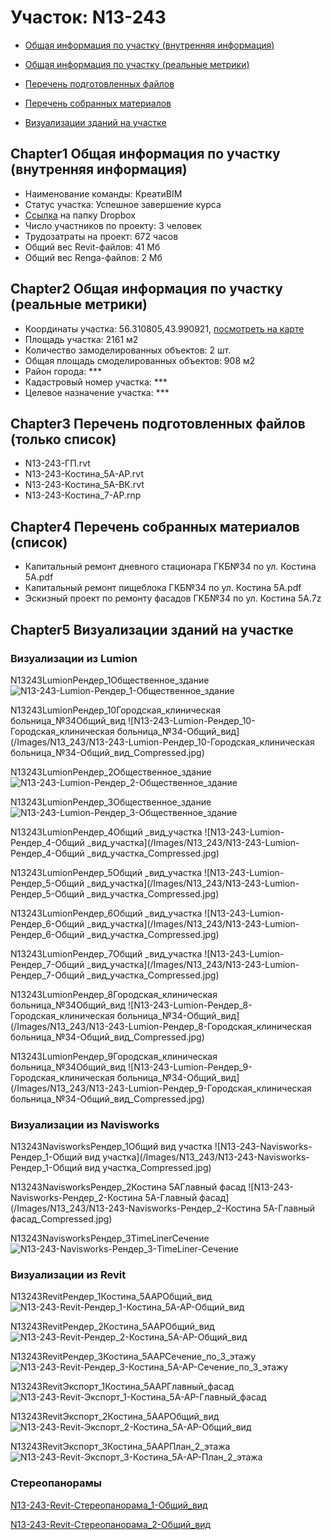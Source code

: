 # Участок: N13-243

* [Общая информация по участку (внутренняя информация)](#Chapter1)

* [Общая информация по участку (реальные метрики)](#Chapter2)

* [Перечень подготовленных файлов](#Chapter3)

* [Перечень собранных материалов](#Chapter4)

* [Визуализации зданий на участке](#Chapter5)

## <a id="test">Chapter1</a> Общая информация по участку (внутренняя информация)
+ Наименование команды: КреатиBIM
+ Статус участка: Успешное завершение курса
+ [Ссылка](https://www.dropbox.com/sh/wvvgv1nw1iqred9/AAAwHQV2K-Qm1w0PBjxfGWG2a/N13_243?dl=0) на папку Dropbox
+ Число участников по проекту: 3 человек
+ Трудозатраты на проект: 672 часов
+ Общий вес Revit-файлов: 41 Мб
+ Общий вес Renga-файлов: 2 Мб
## <a id="test">Chapter2</a> Общая информация по участку (реальные метрики)
+ Координаты участка: 56.310805,43.990921, [посмотреть на карте]("yandex.ru/maps/47/nizhny-novgorod/?ll=56.310805%2C43.990921&z=19")
+ Площадь участка: 2161 м2
+ Количество замоделированных объектов: 2 шт.
+ Общая площадь смоделированных объектов: 908 м2
+ Район города: *** 
+ Кадастровый номер участка: *** 
+ Целевое назначение участка: *** 
## <a id="test">Chapter3</a> Перечень подготовленных файлов (только список)
+ N13-243-ГП.rvt
+ N13-243-Костина_5А-АР.rvt
+ N13-243-Костина_5А-ВК.rvt
+ N13-243-Костина_7-АР.rnp
## <a id="test">Chapter4</a> Перечень собранных материалов (список)
+ Капитальный ремонт дневного стационара ГКБ№34 по ул. Костина 5А.pdf
+ Капитальный ремонт пищеблока ГКБ№34 по ул. Костина 5А.pdf
+ Эскизный проект по ремонту фасадов ГКБ№34 по ул. Костина 5А.7z
## <a id="test">Chapter5</a> Визуализации зданий на участке
### Визуализации из Lumion
N13243LumionРендер_1Общественное_здание
![N13-243-Lumion-Рендер_1-Общественное_здание](/Images/N13_243/N13-243-Lumion-Рендер_1-Общественное_здание_Compressed.jpg)

N13243LumionРендер_10Городская_клиническая больница_№34Общий_вид
![N13-243-Lumion-Рендер_10-Городская_клиническая больница_№34-Общий_вид](/Images/N13_243/N13-243-Lumion-Рендер_10-Городская_клиническая больница_№34-Общий_вид_Compressed.jpg)

N13243LumionРендер_2Общественное_здание
![N13-243-Lumion-Рендер_2-Общественное_здание](/Images/N13_243/N13-243-Lumion-Рендер_2-Общественное_здание_Compressed.jpg)

N13243LumionРендер_3Общественное_здание
![N13-243-Lumion-Рендер_3-Общественное_здание](/Images/N13_243/N13-243-Lumion-Рендер_3-Общественное_здание_Compressed.jpg)

N13243LumionРендер_4Общий _вид_участка
![N13-243-Lumion-Рендер_4-Общий _вид_участка](/Images/N13_243/N13-243-Lumion-Рендер_4-Общий _вид_участка_Compressed.jpg)

N13243LumionРендер_5Общий _вид_участка
![N13-243-Lumion-Рендер_5-Общий _вид_участка](/Images/N13_243/N13-243-Lumion-Рендер_5-Общий _вид_участка_Compressed.jpg)

N13243LumionРендер_6Общий _вид_участка
![N13-243-Lumion-Рендер_6-Общий _вид_участка](/Images/N13_243/N13-243-Lumion-Рендер_6-Общий _вид_участка_Compressed.jpg)

N13243LumionРендер_7Общий _вид_участка
![N13-243-Lumion-Рендер_7-Общий _вид_участка](/Images/N13_243/N13-243-Lumion-Рендер_7-Общий _вид_участка_Compressed.jpg)

N13243LumionРендер_8Городская_клиническая больница_№34Общий_вид
![N13-243-Lumion-Рендер_8-Городская_клиническая больница_№34-Общий_вид](/Images/N13_243/N13-243-Lumion-Рендер_8-Городская_клиническая больница_№34-Общий_вид_Compressed.jpg)

N13243LumionРендер_9Городская_клиническая больница_№34Общий_вид
![N13-243-Lumion-Рендер_9-Городская_клиническая больница_№34-Общий_вид](/Images/N13_243/N13-243-Lumion-Рендер_9-Городская_клиническая больница_№34-Общий_вид_Compressed.jpg)

### Визуализации из Navisworks
N13243NavisworksРендер_1Общий вид участка
![N13-243-Navisworks-Рендер_1-Общий вид участка](/Images/N13_243/N13-243-Navisworks-Рендер_1-Общий вид участка_Compressed.jpg)

N13243NavisworksРендер_2Костина 5АГлавный фасад
![N13-243-Navisworks-Рендер_2-Костина 5А-Главный фасад](/Images/N13_243/N13-243-Navisworks-Рендер_2-Костина 5А-Главный фасад_Compressed.jpg)

N13243NavisworksРендер_3TimeLinerСечение
![N13-243-Navisworks-Рендер_3-TimeLiner-Сечение](/Images/N13_243/N13-243-Navisworks-Рендер_3-TimeLiner-Сечение_Compressed.jpg)

### Визуализации из Revit
N13243RevitРендер_1Костина_5ААРОбщий_вид
![N13-243-Revit-Рендер_1-Костина_5А-АР-Общий_вид](/Images/N13_243/N13-243-Revit-Рендер_1-Костина_5А-АР-Общий_вид_Compressed.jpg)

N13243RevitРендер_2Костина_5ААРОбщий_вид
![N13-243-Revit-Рендер_2-Костина_5А-АР-Общий_вид](/Images/N13_243/N13-243-Revit-Рендер_2-Костина_5А-АР-Общий_вид_Compressed.jpg)

N13243RevitРендер_3Костина_5ААРСечение_по_3_этажу
![N13-243-Revit-Рендер_3-Костина_5А-АР-Сечение_по_3_этажу](/Images/N13_243/N13-243-Revit-Рендер_3-Костина_5А-АР-Сечение_по_3_этажу_Compressed.jpg)

N13243RevitЭкспорт_1Костина_5ААРГлавный_фасад
![N13-243-Revit-Экспорт_1-Костина_5А-АР-Главный_фасад](/Images/N13_243/N13-243-Revit-Экспорт_1-Костина_5А-АР-Главный_фасад_Compressed.jpg)

N13243RevitЭкспорт_2Костина_5ААРОбщий_вид
![N13-243-Revit-Экспорт_2-Костина_5А-АР-Общий_вид](/Images/N13_243/N13-243-Revit-Экспорт_2-Костина_5А-АР-Общий_вид_Compressed.jpg)

N13243RevitЭкспорт_3Костина_5ААРПлан_2_этажа
![N13-243-Revit-Экспорт_3-Костина_5А-АР-План_2_этажа](/Images/N13_243/N13-243-Revit-Экспорт_3-Костина_5А-АР-План_2_этажа_Compressed.jpg)

### Стереопанорамы
[N13-243-Revit-Стереопанорама_1-Общий_вид](https://pano.autodesk.com/pano.html?url=jpgs/5f1e6c6f-99f3-417e-b4d4-a2fa907079fd&version=2)

[N13-243-Revit-Стереопанорама_2-Общий_вид](https://pano.autodesk.com/pano.html?url=jpgs/bce988d4-f27b-4af3-992f-888de2432b33&version=2)


